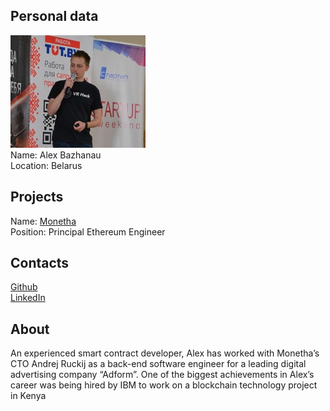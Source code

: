 ## Personal data
![ photo](photo/alex_bazhanau.jpg)  
Name: Alex Bazhanau    
Location: Belarus   
## Projects 
Name: [Monetha](../projects/monetha.md)  
Position: Principal Ethereum Engineer   
## Contacts
[Github](https://github.com/frostiq)  
[LinkedIn](https://www.linkedin.com/in/aliaksandr-bazhanau-17b540109/)  
## About
An experienced smart contract developer, Alex has worked with Monetha’s CTO Andrej Ruckij as a back-end software engineer for a leading digital advertising company “Adform”. One of the biggest achievements in Alex’s career was being hired by IBM to work on a blockchain technology project in Kenya
